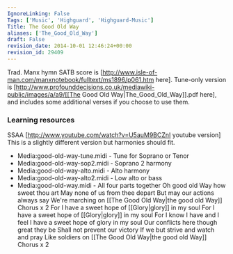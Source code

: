 ```yaml
---
IgnoreLinking: False
Tags: ['Music', 'Highguard', 'Highguard-Music']
Title: The Good Old Way
aliases: ['The_Good_Old_Way']
draft: False
revision_date: 2014-10-01 12:46:24+00:00
revision_id: 29409
---
```


Trad. Manx hymn
SATB score is [http://www.isle-of-man.com/manxnotebook/fulltext/ms1896/p061.htm here].
Tune-only version is [http://www.profounddecisions.co.uk/mediawiki-public/images/a/a9/[[The Good Old Way|The_Good_Old_Way]].pdf here], and includes some additional verses if you choose to use them.
### Learning resources
SSAA [http://www.youtube.com/watch?v=U5auM9BCZnI youtube version] This is a slightly different version but harmonies should fit.
* Media:good-old-way-tune.midi - Tune for Soprano or Tenor
* Media:good-old-way-sop2.midi - Soprano 2 harmony
* Media:good-old-way-alto.midi - Alto harmony
* Media:good-old-way-alto2.midi - Low alto or bass
* Media:good-old-way.midi - All four parts together
Oh good old Way how sweet thou art
May none of us from thee depart
But may our actions always say
We're marching on [[The Good Old Way|the good old Way]]
Chorus x 2
For I have a sweet hope of [[Glory|glory]] in my soul
For I have a sweet hope of [[Glory|glory]] in my soul
For I know I have and I feel I have a sweet hope of glory in my soul
Our conflicts here though great they be
Shall not prevent our victory
If we but strive and watch and pray
Like soldiers on [[The Good Old Way|the good old Way]]
Chorus x 2